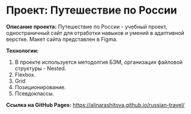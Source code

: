 # Проект: Путешествие по России

__Описание проекта:__
Путешествие по России - учебный проект, одностраничный сайт для отработки навыков и умений в адаптивной верстке. Макет сайта представлен в Figma.

__Технологии:__
1. В проекте используется методолгия БЭМ, организация файловой структуры  - Nested.
2. Flexbox.
3. Grid
4. Позиционирование.
5. Псевдоклассы.

__Ссылка на GitHub Pages:__
https://alinarashitova.github.io/russian-travel/
